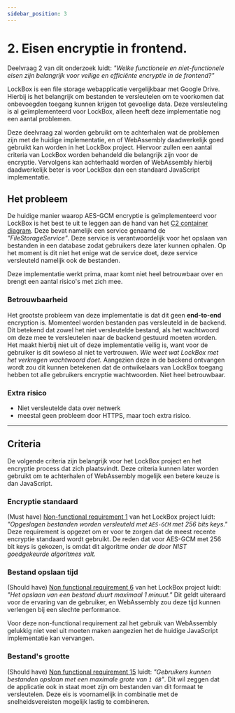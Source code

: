 ```yaml
---
sidebar_position: 3
---
```

# 2. Eisen encryptie in frontend.

Deelvraag 2 van dit onderzoek luidt: *"Welke functionele en niet-functionele eisen zijn belangrijk voor veilige en efficiënte encryptie in de frontend?"*

LockBox is een file storage webapplicatie vergelijkbaar met Google Drive. Hierbij is het belangrijk om bestanden te versleutelen om te voorkomen dat onbevoegden toegang kunnen krijgen tot gevoelige data. Deze versleuteling is al geïmplementeerd voor LockBox, alleen heeft deze implementatie nog een aantal problemen.

Deze deelvraag zal worden gebruikt om te achterhalen wat de problemen zijn met de huidige implementatie, en of WebAssembly daadwerkelijk goed gebruikt kan worden in het LockBox project. Hiervoor zullen een aantal criteria van LockBox worden behandeld die belangrijk zijn voor de encryptie. Vervolgens kan achterhaald worden of WebAssembly hierbij daadwerkelijk beter is voor LockBox dan een standaard JavaScript implementatie. 

## Het probleem
De huidige manier waarop AES-GCM encryptie is geïmplementeerd voor LockBox is het best te uit te leggen aan de hand van het [C2 container diagram](http://localhost:3000/rikdegoede-s6-docs/docs/Application-Design/Design-Document#c2---containerdiagram). Deze bevat namelijk een service genaamd de *"FileStorageService"*. Deze service is verantwoordelijk voor het opslaan van bestanden in een database zodat gebruikers deze later kunnen ophalen. Op het moment is dit niet het enige wat de service doet, deze service versleuteld namelijk ook de bestanden.

Deze implementatie werkt prima, maar komt niet heel betrouwbaar over en brengt een aantal risico's met zich mee. 

### Betrouwbaarheid
Het grootste probleem van deze implementatie is dat dit geen **end-to-end** encryption is. Momenteel worden bestanden pas versleuteld in de backend. Dit betekend dat zowel het niet versleutelde bestand, als het wachtwoord om deze mee te versleutelen naar de backend gestuurd moeten worden. Het maakt hierbij niet uit of deze implementatie veilig is, want voor de gebruiker is dit sowieso al niet te vertrouwen. *Wie weet wat LockBox met het verkregen wachtwoord doet.* Aangezien deze in de backend ontvangen wordt zou dit kunnen betekenen dat de ontwikelaars van LockBox toegang hebben tot alle gebruikers encryptie wachtwoorden. Niet heel betrouwbaar.

### Extra risico
- Niet versleutelde data over netwerk
- meestal geen probleem door HTTPS, maar toch extra risico.

---
## Criteria
De volgende criteria zijn belangrijk voor het LockBox project en het encryptie process dat zich plaatsvindt. Deze criteria kunnen later worden gebruikt om te achterhalen of WebAssembly mogelijk een betere keuze is dan JavaScript. 

### Encryptie standaard
(Must have) [Non-functional requirement 1](https://rikdgd.github.io/rikdegoede-s6-docs/docs/Application-Design/analyse-document#non-functional-requirements) van het LockBox project luidt: *"Opgeslagen bestanden worden versleuteld met `AES-GCM` met 256 bits keys."* Deze requirement is opgezet om er voor te zorgen dat de meest recente encryptie standaard wordt gebruikt. De reden dat voor AES-GCM met 256 bit keys is gekozen, is omdat dit algoritme *onder de door NIST goedgekeurde algoritmes valt.* 

### Bestand opslaan tijd
(Should have) [Non functional requirement 6](https://rikdgd.github.io/rikdegoede-s6-docs/docs/Application-Design/analyse-document#non-functional-requirements) van het LockBox project luidt: *"Het opslaan van een bestand duurt maximaal 1 minuut."* Dit geldt uiteraard voor de ervaring van de gebruiker, en WebAssembly zou deze tijd kunnen verlengen bij een slechte performance. 

Voor deze non-functional requirement zal het gebruik van WebAssembly gelukkig niet veel uit moeten maken aangezien het de huidige JavaScript implementatie kan vervangen. 

### Bestand's grootte
(Should have) [Non functional requirement 15](https://rikdgd.github.io/rikdegoede-s6-docs/docs/Application-Design/analyse-document/#non-functional-requirements) luidt: *"Gebruikers kunnen bestanden opslaan met een maximale grote van `1 GB`"*. Dit wil zeggen dat de applicatie ook in staat moet zijn om bestanden van dit formaat te versleutelen. Deze eis is voornamelijk in combinatie met de snelheidsvereisten mogelijk lastig te combineren. 